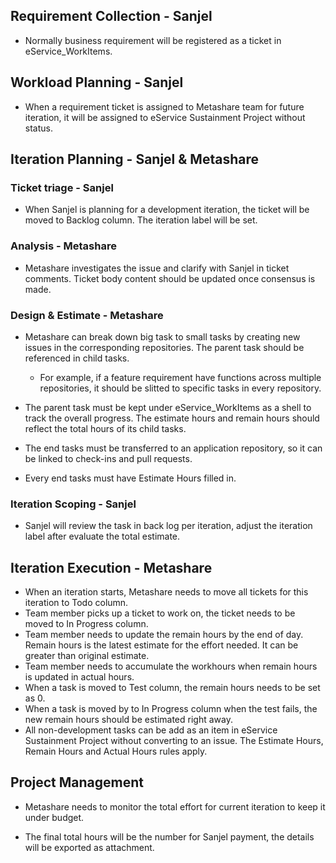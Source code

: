 ## Requirement Collection - Sanjel

- Normally business requirement will be registered as a ticket in eService_WorkItems.

## Workload Planning - Sanjel

- When a requirement ticket is assigned to Metashare team for future iteration, it will be assigned to eService Sustainment Project without status.

## Iteration Planning - Sanjel & Metashare

### Ticket triage - Sanjel

- When Sanjel is planning for a development iteration, the ticket will be moved to Backlog column. The iteration label will be set.

### Analysis - Metashare

- Metashare investigates the issue and clarify with Sanjel in ticket comments. Ticket body content should be updated once consensus is made.

### Design & Estimate - Metashare

- Metashare can break down big task to small tasks by creating new issues in the corresponding repositories. The parent task should be referenced in child tasks.
  - For example, if a feature requirement have functions across multiple repositories, it should be slitted to specific tasks in every repository.

- The parent task must be kept under eService_WorkItems as a shell to track the overall progress. The estimate hours and remain hours should reflect the total hours of its child tasks.
- The end tasks must be transferred to an application repository, so it can be linked to check-ins and pull requests.
- Every end tasks must have Estimate Hours filled in.

### Iteration Scoping - Sanjel

- Sanjel will review the task in back log per iteration, adjust the iteration label after evaluate the total estimate.



## Iteration Execution - Metashare

- When an iteration starts, Metashare needs to move all tickets for this iteration to Todo column.
- Team member picks up a ticket to work on, the ticket needs to be moved to In Progress column.
- Team member needs to update the remain hours by the end of day.  Remain hours is the latest estimate for the effort needed. It can be greater than original estimate.  
- Team member needs to accumulate the workhours when remain hours is updated in actual hours. 
- When a task is moved to Test column, the remain hours needs to be set as 0.
- When a task is moved by to In Progress column when the test fails, the new remain hours should be estimated right away.
- All non-development tasks can be add as an item in eService Sustainment Project without converting to an issue. The Estimate Hours, Remain Hours and Actual Hours rules apply.



## Project Management

- Metashare needs to monitor the total effort for current iteration to keep it under budget. 

- The final total hours will be the number for Sanjel payment, the details will be exported as attachment.

  

  